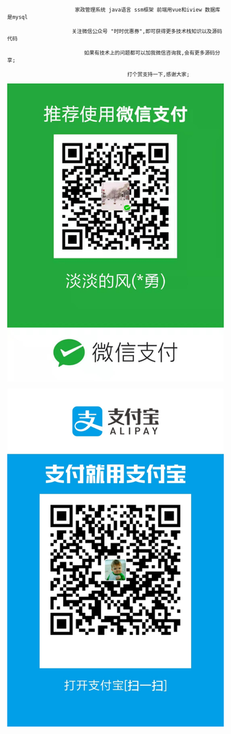 
                          家政管理系统 java语言 ssm框架 前端用vue和iview 数据库是mysql
                          
                         关注微信公众号 "时时优惠券",即可获得更多技术栈知识以及源码代码   
                         
                             如果有技术上的问题都可以加我微信咨询我,会有更多源码分享;

                                           打个赏支持一下,感谢大家;

![image2](https://github.com/yuri6666/-111/blob/master/3d37c817e77a72add668ef47d094a34.jpg)

![image](https://github.com/yuri6666/-111/blob/master/5412e126a9a71c802d81e567646208f.jpg)

